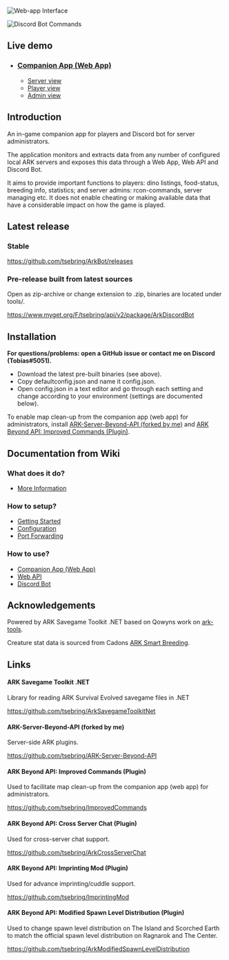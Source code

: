 ![Web-app Interface](https://user-images.githubusercontent.com/408350/31540442-f0cb204c-b00b-11e7-8d40-f15b445cdcd2.png)

![Discord Bot Commands](https://user-images.githubusercontent.com/408350/31518648-405ee5f6-afa0-11e7-9c50-3dfd60ecdd7a.png)

## Live demo

* ### [Companion App (Web App)](https://tsebring.github.io/ArkBot)
  * [Server view](https://tsebring.github.io/ArkBot/server/server1)
  * [Player view](https://tsebring.github.io/ArkBot/player/10000000000001888)
  * [Admin view](https://tsebring.github.io/ArkBot/admin/server1)

## Introduction

An in-game companion app for players and Discord bot for server administrators.

The application monitors and extracts data from any number of configured local ARK servers and exposes this data through a Web App, Web API and Discord Bot.

It aims to provide important functions to players: dino listings, food-status, breeding info, statistics; and server admins: rcon-commands, server managing etc. It does not enable cheating or making available data that have a considerable impact on how the game is played.

## Latest release
### Stable

https://github.com/tsebring/ArkBot/releases

### Pre-release built from latest sources
Open as zip-archive or change extension to .zip, binaries are located under tools/.

https://www.myget.org/F/tsebring/api/v2/package/ArkDiscordBot

## Installation
**For questions/problems: open a GitHub issue or contact me on Discord (Tobias#5051).**

* Download the latest pre-built binaries (see above).
* Copy defaultconfig.json and name it config.json.
* Open config.json in a text editor and go through each setting and change according to your environment (settings are documented below).

To enable map clean-up from the companion app (web app) for administrators, install [ARK-Server-Beyond-API (forked by me)](https://github.com/tsebring/ARK-Server-Beyond-API) and [ARK Beyond API: Improved Commands (Plugin)](https://github.com/tsebring/ImprovedCommands).

## Documentation from Wiki

### What does it do?

*  [More Information](https://github.com/tsebring/ArkBot/wiki)

### How to setup?

* [Getting Started](https://github.com/tsebring/ArkBot/wiki/Getting-Started)
* [Configuration](https://github.com/tsebring/ArkBot/wiki/Configuration)
* [Port Forwarding](https://github.com/tsebring/ArkBot/wiki/Port-Forwarding)

### How to use?

* [Companion App (Web App)](https://github.com/tsebring/ArkBot/wiki/Companion-App-(Web-App))
* [Web API](https://github.com/tsebring/ArkBot/wiki/Web-API)
* [Discord Bot](https://github.com/tsebring/ArkBot/wiki/Discord-Bot)

## Acknowledgements

Powered by ARK Savegame Toolkit .NET based on Qowyns work on [ark-tools](https://github.com/Qowyn/ark-tools).

Creature stat data is sourced from Cadons [ARK Smart Breeding](https://github.com/cadon/ARKStatsExtractor).

## Links

#### ARK Savegame Toolkit .NET

Library for reading ARK Survival Evolved savegame files in .NET

https://github.com/tsebring/ArkSavegameToolkitNet

#### ARK-Server-Beyond-API (forked by me)

Server-side ARK plugins.

https://github.com/tsebring/ARK-Server-Beyond-API

#### ARK Beyond API: Improved Commands (Plugin)

Used to facilitate map clean-up from the companion app (web app) for administrators.

https://github.com/tsebring/ImprovedCommands

#### ARK Beyond API: Cross Server Chat (Plugin)

Used for cross-server chat support.

https://github.com/tsebring/ArkCrossServerChat

#### ARK Beyond API: Imprinting Mod (Plugin)

Used for advance imprinting/cuddle support.

https://github.com/tsebring/ImprintingMod

#### ARK Beyond API: Modified Spawn Level Distribution (Plugin)

Used to change spawn level distribution on The Island and Scorched Earth to match the official spawn level distribution on Ragnarok and The Center.

https://github.com/tsebring/ArkModifiedSpawnLevelDistribution
